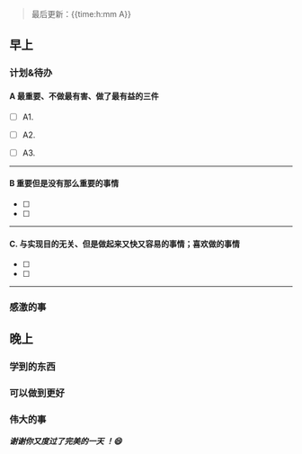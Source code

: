 > 最后更新：{{time:h:mm A}}

## 早上

### 计划&待办

#### A  最重要、不做最有害、做了最有益的三件

- [ ] A1.

- [ ] A2.

- [ ] A3.


----

#### B 重要但是没有那么重要的事情

- [ ] 
- [ ] 

----

#### C. 与实现目的无关、但是做起来又快又容易的事情；喜欢做的事情

- [ ] 
- [ ] 

----

### 感激的事


## 晚上

### 学到的东西


### 可以做到更好


### 伟大的事 



***谢谢你又度过了完美的一天 ！:smile:***